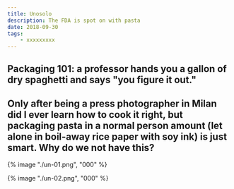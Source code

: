```yaml
---
title: Unosolo
description: The FDA is spot on with pasta
date: 2018-09-30
tags: 
    - xxxxxxxxx
---
```


Packaging 101: a professor hands you a gallon of dry spaghetti and says "you figure it out." 
-
Only after being a press photographer in Milan did I ever learn how to cook it right, but packaging pasta in a normal person amount (let alone in boil-away rice paper with soy ink) is just smart. Why do we not have this?  
- 

<div class="two-column">

{% image "./un-01.png", "000" %} 

{% image "./un-02.png", "000" %} 

</div>
